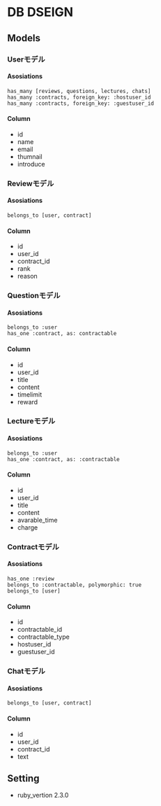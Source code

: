 # DB DSEIGN
## Models
### Userモデル
#### Asosiations
    has_many [reviews, questions, lectures, chats]
    has_many :contracts, foreign_key: :hostuser_id
    has_many :contracts, foreign_key: :guestuser_id

#### Column
- id
- name
- email
- thumnail
- introduce


### Reviewモデル
#### Asosiations
    belongs_to [user, contract]

#### Column
- id
- user_id
- contract_id
- rank
- reason


### Questionモデル
#### Asosiations
    belongs_to :user
    has_one :contract, as: contractable

#### Column
- id
- user_id
- title
- content
- timelimit
- reward

### Lectureモデル
#### Asosiations
    belongs_to :user
    has_one :contract, as: :contractable

#### Column
- id
- user_id
- title
- content
- avarable_time
- charge

### Contractモデル
#### Asosiations
    has_one :review
    belongs_to :contractable, polymorphic: true
    belongs_to [user]

#### Column
- id
- contractable_id
- contractable_type
- hostuser_id
- guestuser_id


### Chatモデル
#### Asosiations
    belongs_to [user, contract]

#### Column
- id
- user_id
- contract_id
- text



## Setting
* ruby_vertion 2.3.0